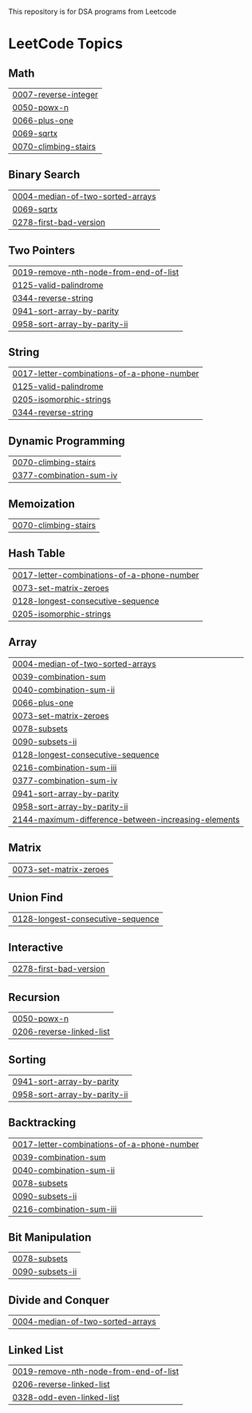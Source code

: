 This repository is for DSA programs from Leetcode

<!---LeetCode Topics Start-->
# LeetCode Topics
## Math
|  |
| ------- |
| [0007-reverse-integer](https://github.com/leon-9491/DSA-problems/tree/master/0007-reverse-integer) |
| [0050-powx-n](https://github.com/leon-9491/DSA-problems/tree/master/0050-powx-n) |
| [0066-plus-one](https://github.com/leon-9491/DSA-problems/tree/master/0066-plus-one) |
| [0069-sqrtx](https://github.com/leon-9491/DSA-problems/tree/master/0069-sqrtx) |
| [0070-climbing-stairs](https://github.com/leon-9491/DSA-problems/tree/master/0070-climbing-stairs) |
## Binary Search
|  |
| ------- |
| [0004-median-of-two-sorted-arrays](https://github.com/leon-9491/DSA-problems/tree/master/0004-median-of-two-sorted-arrays) |
| [0069-sqrtx](https://github.com/leon-9491/DSA-problems/tree/master/0069-sqrtx) |
| [0278-first-bad-version](https://github.com/leon-9491/DSA-problems/tree/master/0278-first-bad-version) |
## Two Pointers
|  |
| ------- |
| [0019-remove-nth-node-from-end-of-list](https://github.com/leon-9491/DSA-problems/tree/master/0019-remove-nth-node-from-end-of-list) |
| [0125-valid-palindrome](https://github.com/leon-9491/DSA-problems/tree/master/0125-valid-palindrome) |
| [0344-reverse-string](https://github.com/leon-9491/DSA-problems/tree/master/0344-reverse-string) |
| [0941-sort-array-by-parity](https://github.com/leon-9491/DSA-problems/tree/master/0941-sort-array-by-parity) |
| [0958-sort-array-by-parity-ii](https://github.com/leon-9491/DSA-problems/tree/master/0958-sort-array-by-parity-ii) |
## String
|  |
| ------- |
| [0017-letter-combinations-of-a-phone-number](https://github.com/leon-9491/DSA-problems/tree/master/0017-letter-combinations-of-a-phone-number) |
| [0125-valid-palindrome](https://github.com/leon-9491/DSA-problems/tree/master/0125-valid-palindrome) |
| [0205-isomorphic-strings](https://github.com/leon-9491/DSA-problems/tree/master/0205-isomorphic-strings) |
| [0344-reverse-string](https://github.com/leon-9491/DSA-problems/tree/master/0344-reverse-string) |
## Dynamic Programming
|  |
| ------- |
| [0070-climbing-stairs](https://github.com/leon-9491/DSA-problems/tree/master/0070-climbing-stairs) |
| [0377-combination-sum-iv](https://github.com/leon-9491/DSA-problems/tree/master/0377-combination-sum-iv) |
## Memoization
|  |
| ------- |
| [0070-climbing-stairs](https://github.com/leon-9491/DSA-problems/tree/master/0070-climbing-stairs) |
## Hash Table
|  |
| ------- |
| [0017-letter-combinations-of-a-phone-number](https://github.com/leon-9491/DSA-problems/tree/master/0017-letter-combinations-of-a-phone-number) |
| [0073-set-matrix-zeroes](https://github.com/leon-9491/DSA-problems/tree/master/0073-set-matrix-zeroes) |
| [0128-longest-consecutive-sequence](https://github.com/leon-9491/DSA-problems/tree/master/0128-longest-consecutive-sequence) |
| [0205-isomorphic-strings](https://github.com/leon-9491/DSA-problems/tree/master/0205-isomorphic-strings) |
## Array
|  |
| ------- |
| [0004-median-of-two-sorted-arrays](https://github.com/leon-9491/DSA-problems/tree/master/0004-median-of-two-sorted-arrays) |
| [0039-combination-sum](https://github.com/leon-9491/DSA-problems/tree/master/0039-combination-sum) |
| [0040-combination-sum-ii](https://github.com/leon-9491/DSA-problems/tree/master/0040-combination-sum-ii) |
| [0066-plus-one](https://github.com/leon-9491/DSA-problems/tree/master/0066-plus-one) |
| [0073-set-matrix-zeroes](https://github.com/leon-9491/DSA-problems/tree/master/0073-set-matrix-zeroes) |
| [0078-subsets](https://github.com/leon-9491/DSA-problems/tree/master/0078-subsets) |
| [0090-subsets-ii](https://github.com/leon-9491/DSA-problems/tree/master/0090-subsets-ii) |
| [0128-longest-consecutive-sequence](https://github.com/leon-9491/DSA-problems/tree/master/0128-longest-consecutive-sequence) |
| [0216-combination-sum-iii](https://github.com/leon-9491/DSA-problems/tree/master/0216-combination-sum-iii) |
| [0377-combination-sum-iv](https://github.com/leon-9491/DSA-problems/tree/master/0377-combination-sum-iv) |
| [0941-sort-array-by-parity](https://github.com/leon-9491/DSA-problems/tree/master/0941-sort-array-by-parity) |
| [0958-sort-array-by-parity-ii](https://github.com/leon-9491/DSA-problems/tree/master/0958-sort-array-by-parity-ii) |
| [2144-maximum-difference-between-increasing-elements](https://github.com/leon-9491/DSA-problems/tree/master/2144-maximum-difference-between-increasing-elements) |
## Matrix
|  |
| ------- |
| [0073-set-matrix-zeroes](https://github.com/leon-9491/DSA-problems/tree/master/0073-set-matrix-zeroes) |
## Union Find
|  |
| ------- |
| [0128-longest-consecutive-sequence](https://github.com/leon-9491/DSA-problems/tree/master/0128-longest-consecutive-sequence) |
## Interactive
|  |
| ------- |
| [0278-first-bad-version](https://github.com/leon-9491/DSA-problems/tree/master/0278-first-bad-version) |
## Recursion
|  |
| ------- |
| [0050-powx-n](https://github.com/leon-9491/DSA-problems/tree/master/0050-powx-n) |
| [0206-reverse-linked-list](https://github.com/leon-9491/DSA-problems/tree/master/0206-reverse-linked-list) |
## Sorting
|  |
| ------- |
| [0941-sort-array-by-parity](https://github.com/leon-9491/DSA-problems/tree/master/0941-sort-array-by-parity) |
| [0958-sort-array-by-parity-ii](https://github.com/leon-9491/DSA-problems/tree/master/0958-sort-array-by-parity-ii) |
## Backtracking
|  |
| ------- |
| [0017-letter-combinations-of-a-phone-number](https://github.com/leon-9491/DSA-problems/tree/master/0017-letter-combinations-of-a-phone-number) |
| [0039-combination-sum](https://github.com/leon-9491/DSA-problems/tree/master/0039-combination-sum) |
| [0040-combination-sum-ii](https://github.com/leon-9491/DSA-problems/tree/master/0040-combination-sum-ii) |
| [0078-subsets](https://github.com/leon-9491/DSA-problems/tree/master/0078-subsets) |
| [0090-subsets-ii](https://github.com/leon-9491/DSA-problems/tree/master/0090-subsets-ii) |
| [0216-combination-sum-iii](https://github.com/leon-9491/DSA-problems/tree/master/0216-combination-sum-iii) |
## Bit Manipulation
|  |
| ------- |
| [0078-subsets](https://github.com/leon-9491/DSA-problems/tree/master/0078-subsets) |
| [0090-subsets-ii](https://github.com/leon-9491/DSA-problems/tree/master/0090-subsets-ii) |
## Divide and Conquer
|  |
| ------- |
| [0004-median-of-two-sorted-arrays](https://github.com/leon-9491/DSA-problems/tree/master/0004-median-of-two-sorted-arrays) |
## Linked List
|  |
| ------- |
| [0019-remove-nth-node-from-end-of-list](https://github.com/leon-9491/DSA-problems/tree/master/0019-remove-nth-node-from-end-of-list) |
| [0206-reverse-linked-list](https://github.com/leon-9491/DSA-problems/tree/master/0206-reverse-linked-list) |
| [0328-odd-even-linked-list](https://github.com/leon-9491/DSA-problems/tree/master/0328-odd-even-linked-list) |
<!---LeetCode Topics End-->